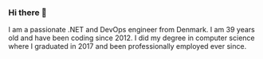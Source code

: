 ### Hi there 👋
I am a passionate .NET and DevOps engineer from Denmark. I am 39 years old and have been coding since 2012. I did my degree in computer science where I graduated in 2017 and been professionally employed ever since.

<!--
**itniels/itniels** is a ✨ _special_ ✨ repository because its `README.md` (this file) appears on your GitHub profile.

Here are some ideas to get you started:

- 🔭 I’m currently working on ...
- 🌱 I’m currently learning ...
- 👯 I’m looking to collaborate on ...
- 🤔 I’m looking for help with ...
- 💬 Ask me about ...
- 📫 How to reach me: ...
- 😄 Pronouns: ...
- ⚡ Fun fact: ...
-->
